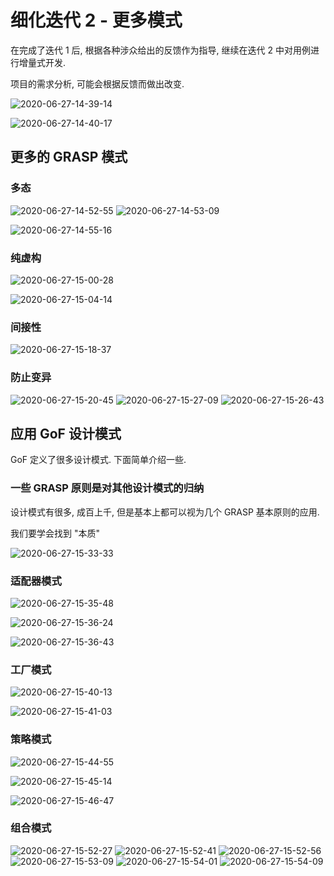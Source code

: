 # 细化迭代 2 - 更多模式

在完成了迭代 1 后, 根据各种涉众给出的反馈作为指导, 继续在迭代 2 中对用例进行增量式开发.

项目的需求分析, 可能会根据反馈而做出改变.

![2020-06-27-14-39-14](https://garrik-default-imgs.oss-accelerate.aliyuncs.com/imgs/2020-06-27-14-39-14.png)

![2020-06-27-14-40-17](https://garrik-default-imgs.oss-accelerate.aliyuncs.com/imgs/2020-06-27-14-40-17.png)

## 更多的 GRASP 模式

### 多态

![2020-06-27-14-52-55](https://garrik-default-imgs.oss-accelerate.aliyuncs.com/imgs/2020-06-27-14-52-55.png)
![2020-06-27-14-53-09](https://garrik-default-imgs.oss-accelerate.aliyuncs.com/imgs/2020-06-27-14-53-09.png)

![2020-06-27-14-55-16](https://garrik-default-imgs.oss-accelerate.aliyuncs.com/imgs/2020-06-27-14-55-16.png)

### 纯虚构

![2020-06-27-15-00-28](https://garrik-default-imgs.oss-accelerate.aliyuncs.com/imgs/2020-06-27-15-00-28.png)

![2020-06-27-15-04-14](https://garrik-default-imgs.oss-accelerate.aliyuncs.com/imgs/2020-06-27-15-04-14.png)

### 间接性

![2020-06-27-15-18-37](https://garrik-default-imgs.oss-accelerate.aliyuncs.com/imgs/2020-06-27-15-18-37.png)

### 防止变异

![2020-06-27-15-20-45](https://garrik-default-imgs.oss-accelerate.aliyuncs.com/imgs/2020-06-27-15-20-45.png)
![2020-06-27-15-27-09](https://garrik-default-imgs.oss-accelerate.aliyuncs.com/imgs/2020-06-27-15-27-09.png)
![2020-06-27-15-26-43](https://garrik-default-imgs.oss-accelerate.aliyuncs.com/imgs/2020-06-27-15-26-43.png)

## 应用 GoF 设计模式

GoF 定义了很多设计模式. 下面简单介绍一些.

### 一些 GRASP 原则是对其他设计模式的归纳

设计模式有很多, 成百上千, 但是基本上都可以视为几个 GRASP 基本原则的应用.

我们要学会找到 "本质"

![2020-06-27-15-33-33](https://garrik-default-imgs.oss-accelerate.aliyuncs.com/imgs/2020-06-27-15-33-33.png)

### 适配器模式

![2020-06-27-15-35-48](https://garrik-default-imgs.oss-accelerate.aliyuncs.com/imgs/2020-06-27-15-35-48.png)

![2020-06-27-15-36-24](https://garrik-default-imgs.oss-accelerate.aliyuncs.com/imgs/2020-06-27-15-36-24.png)

![2020-06-27-15-36-43](https://garrik-default-imgs.oss-accelerate.aliyuncs.com/imgs/2020-06-27-15-36-43.png)

### 工厂模式

![2020-06-27-15-40-13](https://garrik-default-imgs.oss-accelerate.aliyuncs.com/imgs/2020-06-27-15-40-13.png)

![2020-06-27-15-41-03](https://garrik-default-imgs.oss-accelerate.aliyuncs.com/imgs/2020-06-27-15-41-03.png)

### 策略模式

![2020-06-27-15-44-55](https://garrik-default-imgs.oss-accelerate.aliyuncs.com/imgs/2020-06-27-15-44-55.png)

![2020-06-27-15-45-14](https://garrik-default-imgs.oss-accelerate.aliyuncs.com/imgs/2020-06-27-15-45-14.png)

![2020-06-27-15-46-47](https://garrik-default-imgs.oss-accelerate.aliyuncs.com/imgs/2020-06-27-15-46-47.png)

### 组合模式

![2020-06-27-15-52-27](https://garrik-default-imgs.oss-accelerate.aliyuncs.com/imgs/2020-06-27-15-52-27.png)
![2020-06-27-15-52-41](https://garrik-default-imgs.oss-accelerate.aliyuncs.com/imgs/2020-06-27-15-52-41.png)
![2020-06-27-15-52-56](https://garrik-default-imgs.oss-accelerate.aliyuncs.com/imgs/2020-06-27-15-52-56.png)
![2020-06-27-15-53-09](https://garrik-default-imgs.oss-accelerate.aliyuncs.com/imgs/2020-06-27-15-53-09.png)
![2020-06-27-15-54-01](https://garrik-default-imgs.oss-accelerate.aliyuncs.com/imgs/2020-06-27-15-54-01.png)
![2020-06-27-15-54-09](https://garrik-default-imgs.oss-accelerate.aliyuncs.com/imgs/2020-06-27-15-54-09.png)
